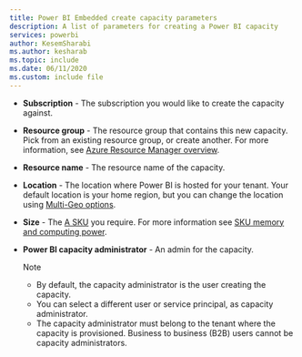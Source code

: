 ```yaml
---
title: Power BI Embedded create capacity parameters
description: A list of parameters for creating a Power BI capacity
services: powerbi
author: KesemSharabi
ms.author: kesharab
ms.topic: include
ms.date: 06/11/2020
ms.custom: include file
---
```


* **Subscription** - The subscription you would like to create the capacity against.

* **Resource group** - The resource group that contains this new capacity. Pick from an existing resource group, or create another. For 
more information, see [Azure Resource Manager overview](https://docs.microsoft.com/azure/azure-resource-manager/resource-group-overview).

* **Resource name** - The resource name of the capacity.

* **Location** - The location where Power BI is hosted for your tenant. Your default location is your home region, but you can change the location using [Multi-Geo options](../developer/embedded/embedded-multi-geo.md).

* **Size** - The [A SKU](../admin/service-admin-premium-purchase.md#purchase-a-skus-for-testing-and-other-scenarios) you require. For more information see [SKU memory and computing power](../developer/embedded/embedded-capacity.md#sku-memory-and-computing-power).

* **Power BI capacity administrator** - An admin for the capacity.
    >[!NOTE]
    >* By default, the capacity administrator is the user creating the capacity.
    >* You can select a different user or service principal, as capacity administrator.
    >* The capacity administrator must belong to the tenant where the capacity is provisioned. Business to business (B2B) users cannot be capacity administrators.